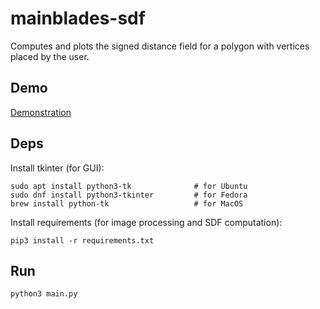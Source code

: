 # mainblades-sdf

Computes and plots the signed distance field for a polygon with vertices placed
by the user.

## Demo
[Demonstration](demo.GIF)

## Deps
Install tkinter (for GUI):
```
sudo apt install python3-tk              # for Ubuntu
sudo dnf install python3-tkinter         # for Fedora
brew install python-tk                   # for MacOS
```
Install requirements (for image processing and SDF computation):
```
pip3 install -r requirements.txt
```
## Run
```
python3 main.py
```